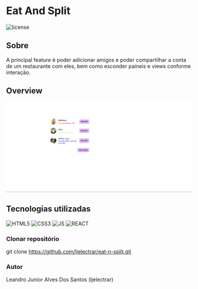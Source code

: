 # Eat And Split 

![license](https://img.shields.io/badge/MIT-LICENSE-740034)

## Sobre
A principal feature é poder adicionar amigos e poder compartilhar a conta de um restaurante com eles, bem como esconder paineis e views conforme interação.

## Overview 
![Eat and Split Gif](https://github.com/ljelectrar/assets/blob/main/projects%20screenshots/eat-and-split.gif)

## Tecnologias utilizadas
<div>
  <img align="center" alt="HTML5" src="https://img.shields.io/badge/HTML5-E34F26?style=for-the-badge&logo=html5&logoColor=white"/>
  <img align="center" alt="CSS3" src="https://img.shields.io/badge/CSS3-1572B6?style=for-the-badge&logo=css3&logoColor=white"/>
  <img align="center" alt="JS" src="https://img.shields.io/badge/JavaScript-323330?style=for-the-badge&logo=javascript&logoColor=F7DF1E"/>
   <img align="center" alt="REACT" src="https://img.shields.io/badge/React-20232A?style=for-the-badge&logo=react&logoColor=61DAFB"/>
</div>

### Clonar repositório
git clone https://github.com/ljelectrar/eat-n-split.git

### Autor
Leandro Junior Alves Dos Santos (ljelectrar)
